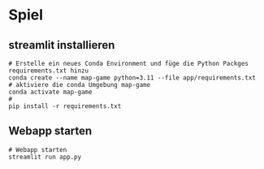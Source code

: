 # Spiel

## streamlit installieren
``` shell
# Erstelle ein neues Conda Environment und füge die Python Packges requirements.txt hinzu
conda create --name map-game python=3.11 --file app/requirements.txt
# aktiviere die conda Umgebung map-game
conda activate map-game
# 
pip install -r requirements.txt
```

## Webapp starten
``` shell
# Webapp starten
streamlit run app.py
```
